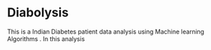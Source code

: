# Diabolysis
This is a Indian Diabetes patient data analysis using Machine learning Algorithms . In this analysis
